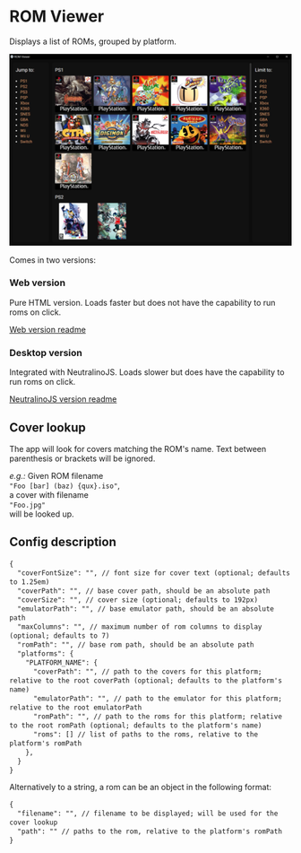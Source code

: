 # ROM Viewer

Displays a list of ROMs, grouped by platform.

![preview](preview.png)

Comes in two versions:

### Web version

Pure HTML version.
Loads faster but does not have the capability to run roms on click.

[Web version readme](/web-version/README.md)

### Desktop version

Integrated with NeutralinoJS.
Loads slower but does have the capability to run roms on click.

[NeutralinoJS version readme](/src/README.md)

## Cover lookup

The app will look for covers matching the ROM's name. Text between parenthesis or brackets will be ignored.

_e.g.:_
Given ROM filename  
`"Foo [bar] (baz) {qux}.iso"`,  
a cover with filename  
`"Foo.jpg"`  
will be looked up.

## Config description

```
{
  "coverFontSize": "", // font size for cover text (optional; defaults to 1.25em)
  "coverPath": "", // base cover path, should be an absolute path
  "coverSize": "", // cover size (optional; defaults to 192px)
  "emulatorPath": "", // base emulator path, should be an absolute path
  "maxColumns": "", // maximum number of rom columns to display (optional; defaults to 7)
  "romPath": "", // base rom path, should be an absolute path
  "platforms": {
    "PLATFORM_NAME": {
      "coverPath": "", // path to the covers for this platform; relative to the root coverPath (optional; defaults to the platform's name)
      "emulatorPath": "", // path to the emulator for this platform; relative to the root emulatorPath
      "romPath": "", // path to the roms for this platform; relative to the root romPath (optional; defaults to the platform's name)
      "roms": [] // list of paths to the roms, relative to the platform's romPath
    },
  }
}
```

Alternatively to a string, a rom can be an object in the following format:

```
{
  "filename": "", // filename to be displayed; will be used for the cover lookup
  "path": "" // paths to the rom, relative to the platform's romPath
}
```
